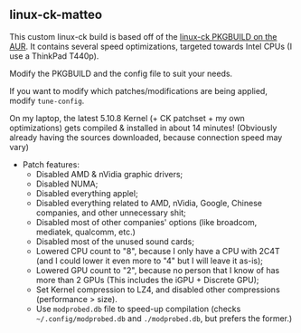 ## linux-ck-matteo

This custom linux-ck build is based off of the [linux-ck PKGBUILD on the AUR](https://aur.archlinux.org/packages/linux-ck).
It contains several speed optimizations, targeted towards Intel CPUs (I use a ThinkPad T440p).

Modify the PKGBUILD and the config file to suit your needs.

If you want to modify which patches/modifications are being applied, modify `tune-config`.

On my laptop, the latest 5.10.8 Kernel (+ CK patchset + my own optimizations) gets compiled & installed in about 14 minutes!
(Obviously already having the sources downloaded, because connection speed may vary)

+ Patch features:
	- Disabled AMD & nVidia graphic drivers;
	- Disabled NUMA;
	- Disabled everything applel;
	- Disabled everything related to AMD, nVidia, Google, Chinese companies, and other unnecessary shit;
	- Disabled most of other companies' options (like broadcom, mediatek, qualcomm, etc.)
	- Disabled most of the unused sound cards;
	- Lowered CPU count to "8", because I only have a CPU with 2C4T (and I could lower it even more to "4" but I will leave it as-is);
	- Lowered GPU count to "2", because no person that I know of has more than 2 GPUs (This includes the iGPU + Discrete GPU);
	- Set Kernel compression to LZ4, and disabled other compressions (performance > size).
	- Use `modprobed.db` file to speed-up compilation (checks `~/.config/modprobed.db` and `./modprobed.db`, but prefers the former.)
